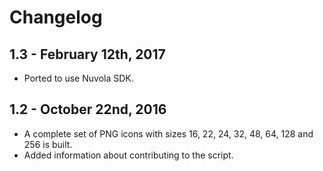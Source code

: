 Changelog
=========

1.3 - February 12th, 2017
-------------------------

  * Ported to use Nuvola SDK.
  
1.2 - October 22nd, 2016
------------------------

  * A complete set of PNG icons with sizes 16, 22, 24, 32, 48, 64, 128 and 256 is built.
  * Added information about contributing to the script.
